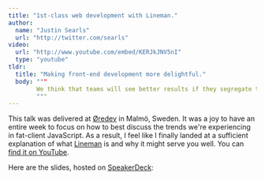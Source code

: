 ```yaml
---
title: "1st-class web development with Lineman."
author:
  name: "Justin Searls"
  url: "http://twitter.com/searls"
video:
  url: "http://www.youtube.com/embed/KERJkJNV5nI"
  type: "youtube"
tldr:
  title: "Making front-end development more delightful."
  body: """
        We think that teams will see better results if they segregate the front-end and the back-end of fat-client JavaScript web applications. This talk explains why this approach is desirable, describes the shortcomings of current front-end tooling, and shows how we're using Lineman to find happiness in the front-end today.
        """
---
```


This talk was delivered at [Øredev](http://www.oredev.com) in Malmö, Sweden. It was a joy to have an entire week to focus on how to best discuss the trends we're experiencing in fat-client JavaScript. As a result, I feel like I finally landed at a sufficient explanation of what [Lineman](http://www.linemanjs.com) is and why it might serve you well. You can [find it on YouTube](http://youtu.be/KERJkJNV5nI).

Here are the slides, hosted on [SpeakerDeck](https://speakerdeck.com/searls/1st-class-web-development-with-lineman):

<script async class="speakerdeck-embed" data-id="e45f5c702a8801316e596e0eb2f78328" data-ratio="1.33333333333333" src="//speakerdeck.com/assets/embed.js"></script>

